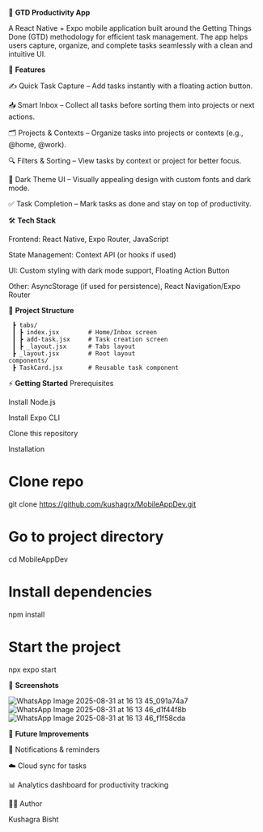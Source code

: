 📌 **GTD Productivity App**

A React Native + Expo mobile application built around the Getting Things Done (GTD) methodology for efficient task management. The app helps users capture, organize, and complete tasks seamlessly with a clean and intuitive UI.

🚀 **Features**

✍️ Quick Task Capture – Add tasks instantly with a floating action button.

📥 Smart Inbox – Collect all tasks before sorting them into projects or next actions.

🗂 Projects & Contexts – Organize tasks into projects or contexts (e.g., @home, @work).

🔍 Filters & Sorting – View tasks by context or project for better focus.

🌙 Dark Theme UI – Visually appealing design with custom fonts and dark mode.

✅ Task Completion – Mark tasks as done and stay on top of productivity.

🛠 **Tech Stack**

Frontend: React Native, Expo Router, JavaScript

State Management: Context API (or hooks if used)

UI: Custom styling with dark mode support, Floating Action Button

Other: AsyncStorage (if used for persistence), React Navigation/Expo Router

📂 **Project Structure**
```app/
 ┣ tabs/
 ┃ ┣ index.jsx        # Home/Inbox screen
 ┃ ┣ add-task.jsx     # Task creation screen
 ┃ ┣ _layout.jsx      # Tabs layout
 ┣ _layout.jsx        # Root layout
components/
 ┣ TaskCard.jsx       # Reusable task component
```
⚡ **Getting Started**
Prerequisites

Install Node.js

Install Expo CLI

Clone this repository

Installation
# Clone repo
git clone https://github.com/kushagrx/MobileAppDev.git

# Go to project directory
cd MobileAppDev

# Install dependencies
npm install

# Start the project
npx expo start

📱 **Screenshots**

![WhatsApp Image 2025-08-31 at 16 13 45_091a74a7](https://github.com/user-attachments/assets/402b9834-73ac-4d8e-b57d-59e7af0a0ed7)
![WhatsApp Image 2025-08-31 at 16 13 46_d1f44f8b](https://github.com/user-attachments/assets/13293509-f61e-43ad-8d6b-39a05c8c8cec)
![WhatsApp Image 2025-08-31 at 16 13 46_f1f58cda](https://github.com/user-attachments/assets/3f14a8c1-16ae-4f04-b6d4-bb7b1a03143b)


🎯 **Future Improvements**

🔔 Notifications & reminders

☁️ Cloud sync for tasks

📊 Analytics dashboard for productivity tracking


👨‍💻 Author

Kushagra Bisht
